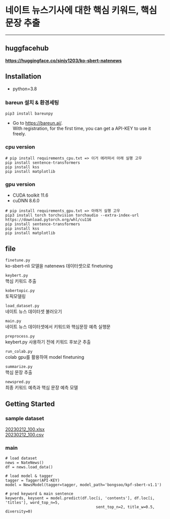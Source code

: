 # 네이트 뉴스기사에 대한 핵심 키워드, 핵심 문장 추출

---

## huggfacehub
**https://huggingface.co/sinjy1203/ko-sbert-natenews**

## Installation
- python=3.8

### bareun 설치 & 환경세팅
```commandline
pip3 install bareunpy
```
- Go to https://bareun.ai/.  
With registration, for the first time, you can get a API-KEY to use it freely.

### cpu version  
```
# pip install requirements_cpu.txt => 이거 에러떠서 아래 실행 고우
pip install sentence-transformers
pip install kss
pip install matplotlib
```

### gpu version  
- CUDA toolkit 11.6
- cuDNN 8.6.0
```
# pip install requirements_gpu.txt => 아래거 실행 고우
pip3 install torch torchvision torchaudio --extra-index-url https://download.pytorch.org/whl/cu116
pip install sentence-transformers
pip install kss
pip install matplotlib
```


## file
`finetune.py`  
ko-sbert-nli 모델을 natenews 데이터셋으로 finetuning  

`keybert.py`  
핵심 키워드 추출

`kobertopic.py`  
토픽모델링

`load_dataset.py`  
네이트 뉴스 데이터셋 불러오기  

`main.py`  
네이트 뉴스 데이터셋에서 키워드와 핵심문장 예측 실행문

`preprocess.py`  
keybert.py 사용하기 전에 키워드 후보군 추출  

`run_colab.py`  
colab gpu를 활용하여 model finetuning  

`summarize.py`  
핵심 문장 추출

`newspred.py`  
최종 키워드 예측과 핵심 문장 예측 모델

## Getting Started
### sample dataset 
[20230212_100.xlsx](https://docs.google.com/spreadsheets/d/1SbKPI4Y0O6xgrYXHFIu8u-l9ucr5O45Q/edit?usp=share_link&ouid=104879418112776533120&rtpof=true&sd=true)  
[20230212_100.csv](https://drive.google.com/file/d/1De0uG-F9L916WAXN9yRfknhvwTjbeGUf/view?usp=share_link)

### main
```
# load dataset
news = NateNews()
df = news.load_data()

# load model & tagger
tagger = Tagger(API-KEY)
model = NewsModel(tagger=tagger, model_path='bongsoo/kpf-sbert-v1.1')

# pred keyword & main sentence 
keywords, keysent = model.predict(df.loc[i, 'contents'], df.loc[i, 'titles'], word_top_n=5,
                                        sent_top_n=2, title_w=0.5, diversity=0)
```
